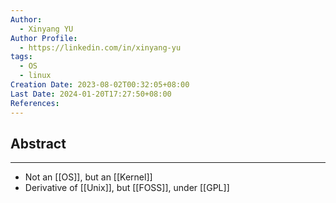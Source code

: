 ```yaml
---
Author:
  - Xinyang YU
Author Profile:
  - https://linkedin.com/in/xinyang-yu
tags:
  - OS
  - linux
Creation Date: 2023-08-02T00:32:05+08:00
Last Date: 2024-01-20T17:27:50+08:00
References: 
---
```

## Abstract
---
- Not an [[OS]], but an [[Kernel]]
- Derivative of [[Unix]], but [[FOSS]], under [[GPL]]